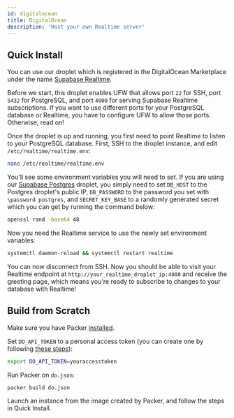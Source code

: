 ```yaml
---
id: digitalocean
title: DigitalOcean
description: 'Host your own Realtime server'
---
```


## Quick Install

You can use our droplet which is registered in the DigitalOcean Marketplace under the name [Supabase Realtime](https://marketplace.digitalocean.com/apps/supabase-realtime).

Before we start, this droplet enables UFW that allows port `22` for SSH, port `5432` for PostgreSQL, and port `4000` for serving Supabase Realtime subscriptions. If you want to use different ports for your PostgreSQL database or Realtime, you have to configure UFW to allow those ports. Otherwise, read on!

Once the droplet is up and running, you first need to point Realtime to listen to your PostgreSQL database. First, SSH to the droplet instance, and edit `/etc/realtime/realtime.env`:

```bash
nano /etc/realtime/realtime.env
```

You'll see some environment variables you will need to set. If you are using our [Supabase Postgres](https://marketplace.digitalocean.com/apps/supabase-postgres) droplet, you simply need to set `DB_HOST` to the Postgres droplet's public IP, `DB_PASSWORD` to the password you set with `\password postgres`, and `SECRET_KEY_BASE` to a randomly generated secret which you can get by running the command below:

```bash
openssl rand -base64 48
```

Now you need the Realtime service to use the newly set environment variables:

```bash
systemctl daemon-reload && systemctl restart realtime
```

You can now disconnect from SSH. Now you should be able to visit your Realtime endpoint at `http://your_realtime_droplet_ip:4000` and receive the greeting page, which means you're ready to subscribe to changes to your database with Realtime!

## Build from Scratch

Make sure you have Packer [installed](https://learn.hashicorp.com/packer/getting-started/install).

Set `DO_API_TOKEN` to a personal access token (you can create one by following [these steps](https://www.digitalocean.com/docs/apis-clis/api/create-personal-access-token/)):

```bash
export DO_API_TOKEN=youraccesstoken
```

Run Packer on `do.json`:

```bash
packer build do.json
```

Launch an instance from the image created by Packer, and follow the steps in Quick Install.
